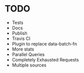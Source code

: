 # TODO

- Tests
- Docs
- Publish
- Travis CI
- Plugin to replace data-batch-fn
- More stats
- Parallel Queries
- Completely Exhausted Requests
- Multiple sources
